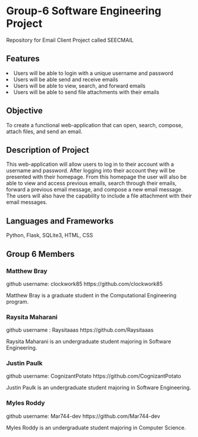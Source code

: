 # Group-6 Software Engineering Project
Repository for Email Client Project called SEECMAIL
<h2>Features</h2>
  <li>Users will be able to login with a unique username and password</li>
  <li>Users will be able send and receive emails</li>
  <li>Users will be able to view, search, and forward emails</li>
  <li>Users will be able to send file attachments with their emails</li>

<h2>Objective</h2>
To create a functional web-application that can open, search, compose, attach files, and send an email.

<h2>Description of Project</h2>
This web-application will allow users to log in to their account with a username and password.  After logging into their account they will be presented with their homepage.  From this homepage the user will also be able to view and access previous emails, search through their emails, forward a previous email message, and compose a new email message.  The users will also have the capability to include a file attachment with their email messages.

<h2>Languages and Frameworks</h2>
Python, Flask, SQLite3, HTML, CSS 

<h2>Group 6 Members</h2>

<h3>Matthew Bray</h3>
github username: clockwork85 https://github.com/clockwork85

Matthew Bray is a graduate student in the Computational Engineering program.  








<h3>Raysita Maharani</h3>
github username : Raysitaaas https://github.com/Raysitaaas

Raysita Maharani is an undergraduate student majoring in Software Engineering.







<h3>Justin Paulk</h3>
github username: CognizantPotato https://github.com/CognizantPotato

Justin Paulk is an undergraduate student majoring in Software Engineering.







<h3>Myles Roddy</h3>
github username: Mar744-dev https://github.com/Mar744-dev

Myles Roddy is an undergraduate student majoring in Computer Science.
